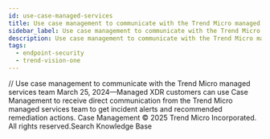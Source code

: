 ```yaml
---
id: use-case-managed-services
title: Use case management to communicate with the Trend Micro managed services team
sidebar_label: Use case management to communicate with the Trend Micro managed services team
description: Use case management to communicate with the Trend Micro managed services team
tags:
  - endpoint-security
  - trend-vision-one
---
```


/*<![CDATA[*/ $('#title').html($('meta[name=map-description]').attr('content')); /*]]>*/ Use case management to communicate with the Trend Micro managed services team March 25, 2024—Managed XDR customers can use Case Management to receive direct communication from the Trend Micro managed services team to get incident alerts and recommended remediation actions. Case Management © 2025 Trend Micro Incorporated. All rights reserved.Search Knowledge Base